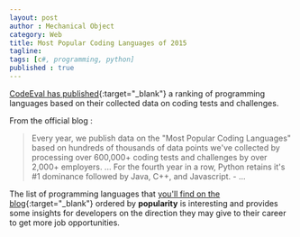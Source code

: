 ```yaml
---
layout: post
author : Mechanical Object
category: Web
title: Most Popular Coding Languages of 2015
tagline: 
tags: [c#, programming, python]
published : true
---
```

[CodeEval has published](http://blog.codeeval.com/codeevalblog/2015#.VPmZweGGFc8=){:target="_blank"}
a ranking of programming languages based on their collected data on coding tests and challenges.

<!--more-->

From the official blog :

> Every year, we publish data on the "Most Popular Coding Languages" based on hundreds of 
thousands of data points we've collected by processing over 600,000+ coding tests and challenges 
by over 2,000+ employers. ... For the fourth year in a row, Python retains it's #1 dominance 
followed by Java, C++, and Javascript. - ...

The list of programming languages that 
[you'll find on the blog](http://blog.codeeval.com/codeevalblog/2015#.VPmZweGGFc8=){:target="_blank"}
ordered by **popularity** is interesting and provides some insights for developers on the direction 
they may give to their career to get more job opportunities.